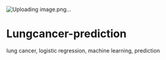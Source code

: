 ![Uploading image.png…]()


# **Lungcancer-prediction**
lung cancer, logistic regression, machine learning, prediction
